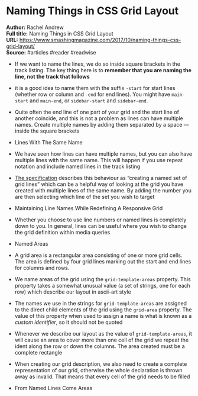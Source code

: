 # Naming Things in CSS Grid Layout

**Author:** Rachel Andrew  
**Full title:** Naming Things in CSS Grid Layout  
**URL:** https://www.smashingmagazine.com/2017/10/naming-things-css-grid-layout/  
**Source:** #articles #reader #readwise

- If we want to name the lines, we do so inside square brackets in the track listing. The key thing here is to **remember that you are naming the line, not the track that follows** 
   
- it is a good idea to name them with the suffix `-start` for start lines (whether row or column and `-end` for end lines). You might have `main-start` and `main-end`, or `sidebar-start` and `sidebar-end`. 
   
- Quite often the end line of one part of your grid and the start line of another coincide, and this is not a problem as lines can have multiple names. Create multiple names by adding them separated by a space — inside the square brackets 
   
- Lines With The Same Name 
   
- We have seen how lines can have multiple names, but you can also have multiple lines with the same name. This will happen if you use repeat notation and include named lines in the track listing 
   
- [The specification](https://www.w3.org/TR/css-grid-1/#common-uses-named-lines) describes this behaviour as “creating a named set of grid lines” which can be a helpful way of looking at the grid you have created with multiple lines of the same name. By adding the number you are then selecting which line of the set you wish to target 
   
- Maintaining Line Names While Redefining A Responsive Grid 
   
- Whether you choose to use line numbers or named lines is completely down to you. In general, lines can be useful where you wish to change the grid definition within media queries 
   
- Named Areas 
   
- A grid area is a rectangular area consisting of one or more grid cells. The area is defined by four grid lines marking out the start and end lines for columns and rows. 
   
- We name areas of the grid using the `grid-template-areas` property. This property takes a somewhat unusual value (a set of strings, one for each row) which describe our layout in ascii-art style 
   
- The names we use in the strings for `grid-template-areas` are assigned to the direct child elements of the grid using the `grid-area` property. The value of this property when used to assign a name is what is known as a *custom identifier*, so it should not be quoted 
   
- Whenever we describe our layout as the value of `grid-template-areas`, it will cause an area to cover more than one cell of the grid we repeat the ident along the row or down the columns. The area created must be a complete rectangle 
   
- When creating our grid description, we also need to create a complete representation of our grid, otherwise the whole declaration is thrown away as invalid. That means that every cell of the grid needs to be filled 
   
- From Named Lines Come Areas 
   

